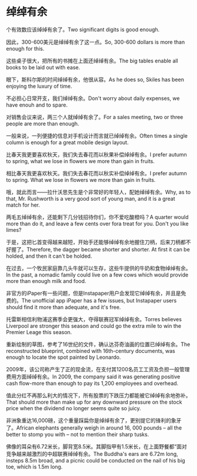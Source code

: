# 绰绰有余

<p><span class="chinese">个有效数应该绰绰有余了。</span><span class="english">Two significant digits is good enough.</span></p>

<p><span class="chinese">因此，300-600美元是绰绰有余了这一点。</span><span class="english">So, 300-600 dollars is more than enough for this.</span></p>

<p><span class="chinese">这些桌子很大，把所有的书摊在上面还绰绰有余。</span><span class="english">The big tables enable all books to be laid out with ease.</span></p>

<p><span class="chinese">眼下，斯科尔斯的时间绰绰有余，他很从容。</span><span class="english">As he does so, Skiles has been enjoying the luxury of time.</span></p>

<p><span class="chinese">不必担心日常开支，我们绰绰有余。</span><span class="english">Don't worry about daily expenses, we have enouh and to spare.</span></p>

<p><span class="chinese">对销售会议来说，两三个人就绰绰有余了。</span><span class="english">For a sales meeting, two or three people are more than enough.</span></p>

<p><span class="chinese">一般来说，一列便捷的信息对手机设计而言就已绰绰有余。</span><span class="english">Often times a single column is enough for a great mobile design layout.</span></p>

<p><span class="chinese">比春天我更要喜欢秋天，我们失去春花而以秋果补偿绰绰有余。</span><span class="english">I prefer autumn to spring, what we lose in flowers we more than gain in fruits.</span></p>

<p><span class="chinese">相比春天我更喜欢秋天。我们失去春花而以秋实补偿绰绰有余。</span><span class="english">I prefer autumn to spring. What we lose in flowers we more than gain in fruits.</span></p>

<p><span class="chinese">哦，就此而言——拉什沃思先生是个非常好的年轻人，配她绰绰有余。</span><span class="english">Why, as to that, Mr. Rushworth is a very good sort of young man, and it is a great match for her.</span></p>

<p><span class="chinese">两毛五绰绰有余，还能剩下几分钱招待你们，你不爱吃酸橙吗？</span><span class="english">A quarter would more than do it, and leave a few cents over fora treat for you. Don't you like limes?</span></p>

<p><span class="chinese">于是，这把匕首变得越来越短，开始手还能够绰绰有余地握住刀柄，后来刀柄都不好握了。</span><span class="english">Therefore, the dagger became shorter and shorter. At first it can be holded, and then it can't be holded.</span></p>

<p><span class="chinese">在过去，一个牧民家庭靠几头牛就可以生存，这些牛提供的牛奶和食物绰绰有余。</span><span class="english">In the past, a nomadic family could live on a few cows which would provide more than enough milk and food.</span></p>

<p><span class="chinese">非官方的iPaper有一些问题，但是Instapaper用户会发现它绰绰有余，并且是免费的。</span><span class="english">The unofficial app iPaper has a few issues, but Instapaper users should find it more than adequate, and it's free.</span></p>

<p><span class="chinese">托雷斯相信利物浦这赛季会更强大，夺得联赛冠军绰绰有余。</span><span class="english">Torres believes Liverpool are stronger this season and could go the extra mile to win the Premier Leage this season.</span></p>

<p><span class="chinese">重新绘制的草图，参考了16世纪的文件，确认达芬奇油画的位置已绰绰有余。</span><span class="english">The reconstructed blueprint, combined with 16th-century documents, was enough to locate the spot painted by Leonardo.</span></p>

<p><span class="chinese">2009年，该公司称产生了正的现金流，在支付其1200名员工工资及负担一般管理费用方面绰绰有余。</span><span class="english">In 2009, the company said it was generating positive cash flow-more than enough to pay its 1,200 employees and overhead.</span></p>

<p><span class="chinese">值此分红不再那么利大的情况下，所有股票的下跌压力都能被它绰绰有余地弥补。</span><span class="english">That should more than make up for any downward pressure on the stock price when the dividend no longer seems quite so juicy.</span></p>

<p><span class="chinese">非洲象重达16,000磅，这个重量踩扁你是绰绰有余了，更别提它的锋利的象牙了。</span><span class="english">African elephants generally weigh in around 16, 000 pounds – all the better to stomp you with – not to mention their sharp tusks.</span></p>

<p><span class="chinese">佛像的耳朵有6.72米长，脚背宽8.5米。其脚指甲有1.5米长，在上面野餐都“面对竞争越来越激烈的中超联赛绰绰有余。</span><span class="english">The Buddha's ears are 6.72m long, insteps 8.5m broad, and a picnic could be conducted on the nail of his big toe, which is 1.5m long.</span></p>

